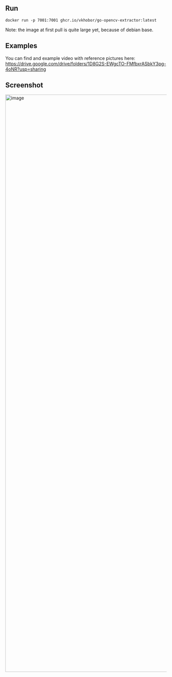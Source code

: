 ## Run

 `docker run -p 7001:7001 ghcr.io/vkhobor/go-opencv-extractor:latest`

 Note: the image at first pull is quite large yet, because of debian base.

## Examples

You can find and example video with reference pictures here: https://drive.google.com/drive/folders/1D8G2S-EWgcTO-FMfbxrASbkY3pg-4oNR?usp=sharing

## Screenshot

<img width="2470" height="1804" alt="image" src="https://github.com/user-attachments/assets/968731ec-8fe5-4f2d-bf97-985029cc2f3f" />
